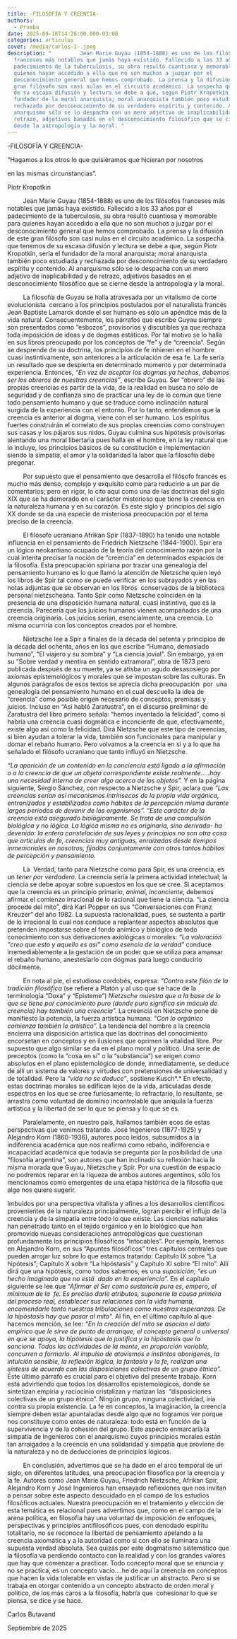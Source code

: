 ```yaml
---
title: -FILOSOFÍA Y CREENCIA-
authors:
  - Prueba
date: 2025-09-18T14:26:00.000-03:00
categories: articulos
cover: /media/carlos-1-.jpeg
description: "         Jean Marie Guyau (1854-1888) es uno de los filósofos
  franceses más notables que jamás haya existido. Fallecido a los 33 años por el
  padecimiento de la tuberculosis, su obra resultó cuantiosa y memorable para
  quienes hayan accedido a ella que no son muchos a juzgar por el
  desconocimiento general que hemos comprobado. La prensa y la difusión de este
  gran filósofo son casi nulas en el circuito académico. La sospecha que tenemos
  de su escasa difusión y lectura se debe a que, según Piotr Kropotkin, sería el
  fundador de la moral anarquista; moral anarquista también poco estudiada y
  rechazada por desconocimiento de su verdadero espíritu y contenido. Al
  anarquismo sólo se lo despacha con un mero adjetivo de inaplicabilidad y de
  retrazo, adjetivos basados en el desconocimiento filosófico que se cierne
  desde la antropología y la moral. "
---
```




\-FILOSOFÍA Y CREENCIA-

“Hagamos a los otros lo que quisiéramos que hicieran por nosotros 

en las mismas circunstancias”.

Piotr Kropotkin

         Jean Marie Guyau (1854-1888) es uno de los filósofos franceses más notables que jamás haya existido. Fallecido a los 33 años por el padecimiento de la tuberculosis, su obra resultó cuantiosa y memorable para quienes hayan accedido a ella que no son muchos a juzgar por el desconocimiento general que hemos comprobado. La prensa y la difusión de este gran filósofo son casi nulas en el circuito académico. La sospecha que tenemos de su escasa difusión y lectura se debe a que, según Piotr Kropotkin, sería el fundador de la moral anarquista; moral anarquista también poco estudiada y rechazada por desconocimiento de su verdadero espíritu y contenido. Al anarquismo sólo se lo despacha con un mero adjetivo de inaplicabilidad y de retrazo, adjetivos basados en el desconocimiento filosófico que se cierne desde la antropología y la moral. 

         La filosofía de Guyau se halla atravesada por un vitalismo de corte evolucionista  cercano a los principios postulados por el naturalista francés Jean Baptiste Lamarck donde el ser humano es sólo un apéndice más de la vida natural. Consecuentemente, los párrafos que escribe Guyau siempre son presentados como “esbozos”, provisorios y discutibles ya que rechaza toda imposición de ideas y de dogmas estáticos. Por tal motivo se lo halla en sus libros preocupado por los conceptos de “fe” y de “creencia”. Según se desprende de su doctrina, los principios de fe inhieren en el hombre cuasi instintivamente, son anteriores a la articulación de esa fe. La fe sería un resultado que se despierta en determinado momento y por determinada experiencia. Entonces, *“En vez de aceptar los dogmas ya hechos, debemos ser los obreros de nuestras creencias”*, escribe Guyau. Ser “obrero” de las propias creencias es partir de la vida, de la realidad en busca no sólo de seguridad y de confianza sino de practicar una ley de lo común que tiene todo pensamiento humano y que se traduce como inclinación natural surgida de la experiencia con el entorno. Por lo tanto, entendemos que la creencia es anterior al dogma, viene con el ser humano. Los espíritus fuertes construirán el correlato de sus propias creencias como construyen sus casas y los pájaros sus nidos. Guyau culmina sus hipótesis provisorias alentando una moral libertaria pues halla en el hombre, en la ley natural que lo incluye, los principios básicos de su constitución e implementación siendo la simpatía, el amor y la solidaridad la labor que la filosofía debe pregonar. 

         Por supuesto que el pensamiento que desarrolla el filósofo francés es mucho más denso, complejo y exquisito como para reducirlo a un par de comentarios; pero en rigor, lo cito aquí como una de las doctrinas del siglo XIX que se ha demorado en el carácter misterioso que tiene la creencia en la naturaleza humana y en su corazón. Es este siglo y  principios del siglo XX donde se da una especie de misteriosa preocupación por el tema preciso de la creencia. 

         El filósofo ucraniano Afrikan Spir (1837-1890) ha tenido una notable influencia en el pensamiento de Friedrich Nietzsche (1844-1900). Spir era un lógico neokantiano ocupado de la teoría del conocimiento razón por la cual intenta precisar la noción de “creencia” en determinados espacios de la filosofía. Esta preocupación spiriana por trazar una genealogía del pensamiento humano es lo que llamó la atención de Nietzsche quien leyó los libros de Spir tal como se puede verificar en los subrayados y en las notas adjuntas que se observan en los libros  conservados de la biblioteca personal nietzscheana. Tanto Spir como Nietzsche coinciden en la presencia de una disposición humana natural, cuasi instintiva, que es la creencia. Parecería que los juicios humanos vienen acompañados de una creencia originaria. Los juicios serían, esencialmente, una creencia. Lo misma ocurriría con los conceptos creados por el hombre. 

         Nietzsche lee a Spir a finales de la década del setenta y principios de la década del ochenta, años en los que escribe “Humano, demasiado humano”, “El viajero y su sombra” y “La ciencia jovial”. Sin embargo, ya en su “Sobre verdad y mentira en sentido extramoral”, obra de 1873 pero publicada después de su muerte, ya se atisba un agudo desasosiego por  axiomas epistemológicos y morales que se impostan sobre las culturas. En algunos parágrafos de esos textos se aprecia dicha preocupación  por  una genealogía del pensamiento humano en el cual descuella la idea de “creencia” como posible origen necesario de conceptos, premisas y  juicios. Incluso en “Así habló Zaratustra”, en el discurso preliminar de Zaratustra del libro primero señala: “hemos inventado la felicidad”, como si habría una creencia cuasi dogmática e inconciente de que, efectivamente, existe algo así como la felicidad. Dirá Nietzsche que este tipo de creencias, si bien ayudan a tolerar la vida, también son funcionales para manipular y domar el rebaño humano. Pero volvamos a la creencia en sí y a lo que ha señalado el filósofo ucraniano que tanto influyó en Nietzsche. 

*“La aparición de un contenido en la conciencia está ligado a la afirmación o a la creencia de que un objeto correspondiente existe realmente…..hay una necesidad interna de creer algo acerca de los objetos”.* Y en la página siguiente, Sergio Sánchez, con respecto a Nietzsche y Spir, aclara que *“Las creencias serían así mecanismos intrínsecos de la propia vida orgánica, entronizados y estabilizados como hábitos de la percepción misma durante largos períodos de devenir de los organismos”.* *“Este carácter de la creencia está asegurado biológicamente. Se trata de una compulsión biológica y no lógica. La lógica misma no es originaria, sino derivada- ha devenido: la entera constelación de sus leyes y principios no son otra cosa que artículos de fe, creencias muy antiguas, enraizadas desde tiempos inmemoriales en nosotros, fijadas conjuntamente con otros tantos hábitos de percepción y pensamiento.*

         La  Verdad, tanto para Nietzsche como para Spir, es una creencia, es un *tener por verdadero.* La creencia sería la primera actividad intelectual; la ciencia se debe apoyar sobre supuestos en los que se cree. Si aceptamos que la creencia es un principio primario, *animal, inconciente*, debemos afirmar el comienzo irracional de lo racional que tiene la ciencia. “La ciencia procede del mito”, dirá Karl Popper en sus “Conversaciones con Franz Kreuzer” del año 1982. La supuesta racionalidad, pues, se sustenta a partir de lo irracional lo cual nos conduce a replantear aspectos absolutos que pretenden impostarse sobre el fondo anímico y biológico de todo conocimiento con sus derivaciones axiológicas o morales: *“La valoración “creo que esto y aquello es así” como esencia de la verdad”* conduce irremediablemente a la gestación de un poder que se utiliza para amansar el rebaño humano, anestesiarlo con dogmas para luego conducirlo dócilmente. 

         En nota al pie, el estudioso cordobés, expresa: *“Contra este filón de la tradición filosófica* (se refiere a Platón y al uso que se hace de la terminología “Doxa” y “Episteme”) *Nietzsche muestra que a la base de lo que se tiene por conocimiento puro (donde puro significa sin mácula de creencia) hay también una creencia”.* La creencia en Nietzsche pone de manifiesto la potencia, la fuerza artística humana. *“Con lo orgánico comienza también lo artístico”.* La tendencia del hombre a la creencia encierra una disposición artística que las doctrinas del conocimiento encorsetan en conceptos y en ilusiones que oprimen la vitalidad libre. Por supuesto que algo similar se da en el plano moral y político. Una serie de preceptos (como la “cosa en sí” o la “substancia”) se erigen como absolutos en el plano epistemológico de donde, inmediatamente, se deduce de allí un sistema de valores y virtudes con pretensiones de universalidad y de totalidad. Pero la *“vida no se deduce”*, sostiene Kusch*.* En efecto, estas doctrinas morales se edifican lejos de la vida, articuladas desde espectros en los que se cree furiosamente; lo refractario, lo resultante, se arrastra como voluntad de dominio incontrolable que aniquila la fuerza artística y la libertad de ser lo que se piensa y lo que se es.

         Paralelamente, en nuestro país, hallamos también ecos de estas perspectivas que venimos tratando. José Ingenieros (1877-1925) y Alejandro Korn (1860-1936), autores poco leídos, subsumidos a la indiferencia académica que nos reafirma como rebaño, indiferencia e incapacidad académica que todavía se pregunta por la posibilidad de una “filosofía argentina”, son autores que han inclinado su reflexión hacia la misma morada que Guyau, Nietzsche y Spir. Por una cuestión de espacio no podremos reparar en la riqueza de ambos autores argentinos, sólo los mencionamos como emergentes de una etapa histórica de la filosofía que algo nos quiere sugerir. 

Imbuidos por una perspectiva vitalista y afines a los desarrollos científicos provenientes de la naturaleza principalmente, logran percibir el influjo de la creencia y de la simpatía entre todo lo que existe. Las ciencias naturales han penetrado tanto en el tejido orgánico y en lo biológico que han promovido nuevas consideraciones antropológicas que cuestionan profundamente los principios filosóficos “intocables”. Por ejemplo, leemos en Alejandro Korn, en sus “Apuntes filosóficos” tres capítulos centrales que pueden arrojar luz sobre lo que estamos tratando: Capítulo IX sobre “La hipótesis”; Capítulo X sobre “La hipóstasis” y Capítulo XI sobre “El mito”. Allí dirá que una hipótesis, como todos sabemos, es una *suposición; “es un hecho imaginado que no está  dado en la experiencia”.* En el capítulo siguiente se lee que *“Afirmar el Ser como sustancia pura es, empero, el mínimum de la  fe. Es preciso darle atributos, suponerle la causa primera del proceso real, establecer sus relaciones con la vida humana, encomendarle tanto nuestras tribulaciones como nuestras esperanzas. De la hipóstasis hay que pasar al mito”.* Al fin, en el último capítulo al que hacemos mención, se lee: *“En la creación del mito se asocian el dato empírico que le sirve de punto de arranque, el concepto general o universal en que se apoya, la hipótesis que lo justifica y la hipóstasis que lo sanciona. Todas las actividades de la mente, en proporción variable, concurren a formarlo. Al impulso de atavismos e instintos aborígenes, la intuición sensible, la reflexión lógica, la fantasía y la fe, realizan una síntesis de acuerdo con las disposiciones colectivas de un grupo étnico”.* Éste último párrafo es crucial para el objetivo del presente trabajo. Korn está advirtiendo que todos los desarrollos epistemológicos, donde se sintetizan empiria y raciocinio cristalizan y matizan las  “disposiciones colectivas de un grupo étnico”. Ningún grupo, ninguna colectividad, iría contra su propia existencia. La fe en conceptos, la imaginación, la creencia siempre deben estar apuntaladas desde algo que no logramos ver porque nos constituye como entes de naturaleza: todo está en función de la supervivencia y de la cohesión del grupo. Este aspecto enmarcaría la simpatía de Ingenieros con el anarquismo cuyos principios morales están tan arraigados a la creencia en una solidaridad y simpatía que proviene de la naturaleza y no de deducciones de principios lógicos.

         En conclusión, advertimos que se ha dado en el arco temporal de un siglo, en diferentes latitudes, una preocupación filosófica por la creencia y la fe. Autores como Jean Marie Guyau, Friedrich Nietzsche, Afrikan Spir, Alejandro Korn y José Ingenieros han ensayado reflexiones que nos invitan a pensar sobre este aspecto descuidado en el campo de los estudios filosóficos actuales. Nuestra preocupación en el tratamiento y elección de esta temática es relacional pues advertimos que, como en el campo de la arena política, en filosofía hay una voluntad de imposición de enfoques, perspectivas y principios antifilosóficos pues, con denodado espíritu totalitario, no se reconoce la libertad de pensamiento apelando a la creencia axiomática y a la autoridad como si con ello se iluminara una supuesta verdad absoluta. Sea quizás por este dogmatismo sistemático que la filosofía va perdiendo contacto con la realidad y con los grandes valores que hay que comenzar a practicar. Todo concepto moral que se enuncia y no se practica, es un concepto vacío….he de aquí la creencia en conceptos que hacen la vida tolerable en vistas de justificar un abstracto. Pero si se trabaja en otorgar contenido a un concepto abstracto de orden moral y político, de los más caros a la filosofía, habría que  cohesionar lo que se piensa, se dice y se hace. 

Carlos Butavand

Septiembre de 2025
